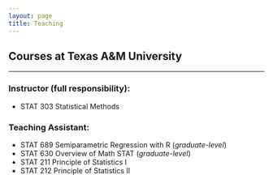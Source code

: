 ```yaml
---
layout: page
title: Teaching
---
```


## Courses at Texas A&M University
------------------------------------------------------
### Instructor (full responsibility):
- STAT 303 Statistical Methods

### Teaching Assistant:
- STAT 689 Semiparametric Regression with R (*graduate-level*)
- STAT 630 Overview of Math STAT (*graduate-level*)
- STAT 211 Principle of Statistics I
- STAT 212 Principle of Statistics II
